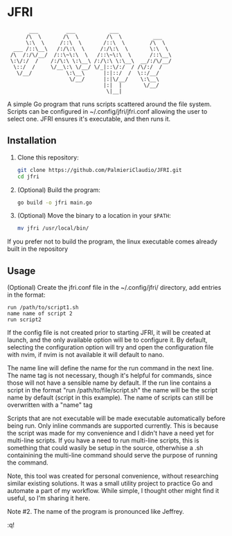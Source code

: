 # JFRI

```
       ___         ___           ___                 
      /\  \       /\  \         /\  \          ___   
      \:\  \     /::\  \       /::\  \        /\  \  
  ___ /::\__\   /:/\:\  \     /:/\:\  \       \:\  \ 
 /\  /:/\/__/  /::\~\:\  \   /::\~\:\  \      /::\__\
 \:\/:/  /    /:/\:\ \:\__\ /:/\:\ \:\__\  __/:/\/__/
  \::/  /     \/__\:\ \/__/ \/_|::\/:/  / /\/:/  /   
   \/__/           \:\__\      |:|::/  /  \::/__/    
                    \/__/      |:|\/__/    \:\__\    
                               |:|  |       \/__/    
                                \|__|              

```

A simple Go program that runs scripts scattered around the file system.
Scripts can be configured in ~/.config/jfri/jfri.conf allowing the user to select one. JFRI ensures it's executable, and then runs it.

## Installation
1. Clone this repository:
   ```bash
   git clone https://github.com/PalmieriClaudio/JFRI.git
   cd jfri
   ```
2. (Optional) Build the program:
   ```bash
   go build -o jfri main.go
   ```
3. (Optional) Move the binary to a location in your `$PATH`:
   ```bash
   mv jfri /usr/local/bin/
   ```
If you prefer not to build the program, the linux executable comes already built in the repository

## Usage
   (Optional) Create the jfri.conf file in the ~/.config/jfri/ directory, add entries in the format:
   ```
   run /path/to/script1.sh
   name name of script 2
   run script2 
   ```
   If the config file is not created prior to starting JFRI, it will be created at launch, and the only available option will be to configure it.
   By default, selecting the configuration option will try and open the configuration file with nvim, if nvim is not available it will default to nano.

   The name line will define the name for the run command in the next line.
   The name tag is not necessary, though it's helpful for commands, since those will not have a sensible name by default.
   If the run line contains a script in the format "run /path/to/file/script.sh" the name will be the script name by default (script in this example).
   The name of scripts can still be overwritten with a "name" tag

   Scripts that are not executable will be made executable automatically before being run.
   Only inline commands are supported currently. This is because the script was made for my convenience and I didn't have a need yet for multi-line scripts.
   If you have a need to run multi-line scripts, this is something that could wasily be setup in the source, otherwhise a .sh containining the multi-line command should serve the purpose of running the command.

Note, this tool was created for personal convenience, without researching similar existing solutions. It was a small utility project to practice Go and automate a part of my workflow.
While simple, I thought other might find it useful, so I'm sharing it here. 

Note #2. The name of the program is pronounced like Jeffrey.

:q!
